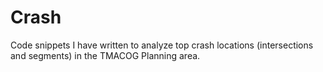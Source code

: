 # Crash
Code snippets I have written to analyze top crash locations (intersections and segments) in the TMACOG Planning area.
